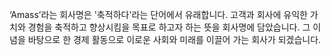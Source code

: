‘Amass’라는 회사명은 '축적하다'라는 단어에서 유래합니다.
고객과 회사에 유익한 가치와 경험을 축적하고 향상시킴을 목표로 하고자 하는 뜻을 회사명에 담았습니다.
그 이념을 바탕으로 한 경제 활동으로 이로운 사회와 미래를 이끌어 가는 회사가 되겠습니다. 
